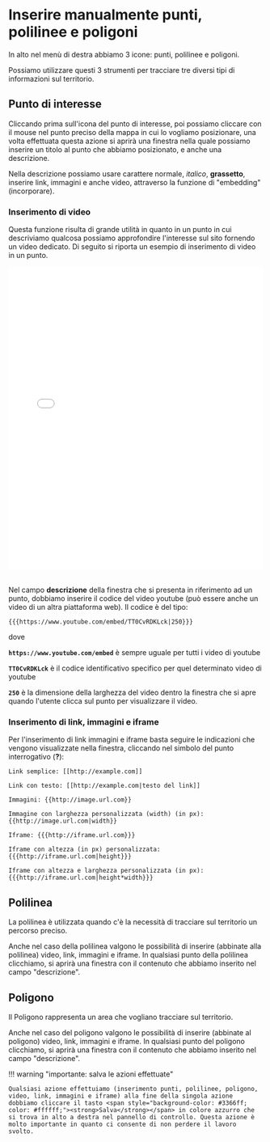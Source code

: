 # Inserire manualmente punti, polilinee e poligoni

In alto nel menù di destra abbiamo 3 icone: punti, polilinee e poligoni.

Possiamo utilizzare questi 3 strumenti per tracciare tre diversi tipi di informazioni sul territorio. 

## Punto di interesse

Cliccando prima sull'icona del punto di interesse, poi possiamo cliccare con il mouse nel punto preciso della mappa in cui lo vogliamo posizionare, una volta effettuata questa azione si aprirà una finestra nella quale possiamo inserire un titolo al punto che abbiamo posizionato, e anche una descrizione.

Nella descrizione possiamo usare carattere normale, *italico*, **grassetto**, inserire link, immagini e anche video, attraverso la funzione di "embedding" (incorporare). 

### Inserimento di video

Questa funzione risulta di grande utilità in quanto in un punto in cui descriviamo qualcosa possiamo approfondire l'interesse sul sito fornendo un video dedicato. Di seguito si riporta un esempio di inserimento di video in un punto.

<iframe width="100%" height="600px" frameborder="0" allowfullscreen allow="geolocation" src="//umap.openstreetmap.fr/it/map/mappa-delle-vittime-cadute-per-mafia-a-palermo_20793?scaleControl=false&miniMap=false&scrollWheelZoom=false&zoomControl=true&editMode=disabled&moreControl=true&searchControl=null&tilelayersControl=null&embedControl=null&datalayersControl=true&onLoadPanel=none&captionBar=false&captionMenus=true"></iframe><br></br>

Nel campo **descrizione** della finestra che si presenta in riferimento ad un punto, dobbiamo inserire il codice del video youtube (può essere anche un video di un altra piattaforma web).  Il codice è del tipo:
```
{{{https://www.youtube.com/embed/TT0CvRDKLck|250}}}
```
dove

**`https://www.youtube.com/embed`** è sempre uguale per tutti i video di youtube

**`TT0CvRDKLck`** è il codice identificativo specifico per quel determinato video di youtube

**`250`** è la dimensione della larghezza del video dentro la finestra che si apre quando l'utente clicca sul punto per visualizzare il video.


### Inserimento di link, immagini e iframe

Per l'inserimento di link immagini e iframe basta seguire le indicazioni che vengono visualizzate nella finestra, cliccando nel simbolo del punto interrogativo (**?**):

`Link semplice: [[http://example.com]]`

`Link con testo: [[http://example.com|testo del link]]`

`Immagini: {{http://image.url.com}}`

`Immagine con larghezza personalizzata (width) (in px): {{http://image.url.com|width}}`

`Iframe: {{{http://iframe.url.com}}}`

`Iframe con altezza (in px) personalizzata: {{{http://iframe.url.com|height}}}`

`Iframe con altezza e larghezza personalizzata (in px): {{{http://iframe.url.com|height*width}}}`



## Polilinea 

La polilinea è utilizzata quando c'è la necessità di tracciare sul territorio un percorso preciso.

Anche nel caso della polilinea valgono le possibilità di inserire (abbinate alla polilinea) video, link, immagini e iframe. In qualsiasi punto della polilinea clicchiamo, si aprirà una finestra con il contenuto che abbiamo inserito nel campo "descrizione".



## Poligono

Il Poligono rappresenta un area che vogliano tracciare sul territorio.

Anche nel caso del poligono valgono le possibilità di inserire (abbinate al poligono) video, link, immagini e iframe. In qualsiasi punto del poligono clicchiamo, si aprirà una finestra con il contenuto che abbiamo inserito nel campo "descrizione".




!!! warning "importante: salva le azioni effettuate"

    Qualsiasi azione effettuiamo (inserimento punti, polilinee, poligono, video, link, immagini e iframe) alla fine della singola azione dobbiamo cliccare il tasto <span style="background-color: #3366ff; color: #ffffff;"><strong>Salva</strong></span> in colore azzurro che si trova in alto a destra nel pannello di controllo. Questa azione è molto importante in quanto ci consente di non perdere il lavoro svolto.





